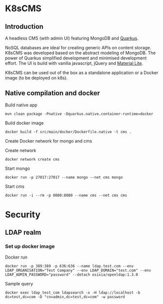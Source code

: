 # K8sCMS

## Introduction

A headless CMS (with admin UI) featuring MongoDB and [Quarkus](https://quarkus.io).

NoSQL databases are ideal for creating generic APIs on content storage. K8sCMS was developed based on the abstract 
modeling of MongoDB. The power of Quarkus simplified development and minimised development effort. The UI is build 
with vanilla javascript, jQuery and [Material Lite](https://getmdl.io/).

K8sCMS can be used out of the box as a standalone application or a Docker image (to be deployed on k8s).

## 

## Native compilation and docker

Build native app

    mvn clean package -Pnative -Dquarkus.native.container-runtime=docker
    
Build docker image

    docker build -f src/main/docker/Dockerfile.native -t cms .
    
Create Docker network for mongo and cms

Create network

    docker network create cms
    
Start mongo

    docker run -p 27017:27017 --name mongo --net cms mongo
    
Start cms

    docker run -i --rm -p 8080:8080 --name cms --net cms cms
   
# Security
 
## LDAP realm

### Set up docker image

Docker run

    docker run -p 389:389 -p 636:636 --name ldap.test.com --env LDAP_ORGANISATION="Test Company" --env LDAP_DOMAIN="test.com" --env LDAP_ADMIN_PASSWORD="password" --detach osixia/openldap:1.3.0
    
Sample query

    docker exec ldap_test_com ldapsearch -x -H ldap://localhost -b dc=test,dc=com -D "cn=admin,dc=test,dc=com" -w password
    

